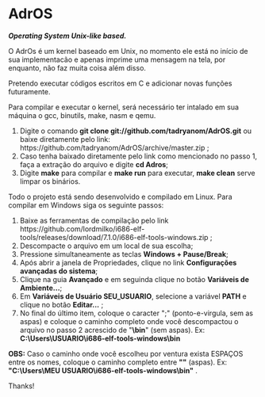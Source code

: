 # AdrOS
<i><strong>Operating System Unix-like based.</i></strong>

O AdrOs é um kernel baseado em Unix, no momento ele está no início de sua implementacão e apenas imprime uma mensagem na tela, por enquanto, não faz muita coisa além disso.

Pretendo executar códigos escritos em C e adicionar novas funções futuramente.

Para compilar e executar o kernel, será necessário ter intalado em sua máquina o gcc, binutils, make, nasm e qemu.

<ol>
<li>Digite o comando <strong>git clone git://github.com/tadryanom/AdrOS.git</strong> ou baixe diretamente pelo link: https://github.com/tadryanom/AdrOS/archive/master.zip ;</li>
<li>Caso tenha baixado diretamente pelo link como mencionado no passo 1, faça a extração do arquivo e digite <strong>cd Adros</strong>;</li>
<li>Digite <strong>make</strong> para compilar e <strong>make run</strong> para executar, <strong>make clean</strong> serve limpar os binários.</li>
</ol>

Todo o projeto está sendo desenvolvido e compilado em Linux. Para compilar em Windows siga os seguinte passos:
<ol>
  <li> Baixe as ferramentas de compilação pelo link https://github.com/lordmilko/i686-elf-tools/releases/download/7.1.0/i686-elf-tools-windows.zip ;</li>
  <li>Descompacte o arquivo em um local de sua escolha;</li>
  <li>Pressione simultaneamente as teclas <strong>Windows + Pause/Break</strong>;</li>
  <li>Após abrir a janela de Propriedades, clique no link <strong>Configurações avançadas do sistema</strong>;</li>
  <li>Clique na guia <strong>Avançado</strong> e em seguinda clique no botão <strong>Variáveis de Ambiente...</strong>;</li>
  <li>Em <strong>Variáveis de Usuário SEU_USUARIO</strong>, selecione a variável <strong>PATH</strong> e clique no botão <strong>Editar...</strong> ;</li>
  <li>No final do último item, coloque o caracter ";" (ponto-e-virgula, sem as aspas) e coloque o caminho completo onde você descompactou o arquivo no passo 2 acrescido de "<strong>\bin</strong>" (sem aspas). Ex: <strong>C:\Users\USUARIO\i686-elf-tools-windows\bin</strong></li>
  </ol>
  <strong>OBS:</strong> Caso o caminho onde você escolheu por ventura exista ESPAÇOS entre os nomes, coloque o caminho completo entre <strong>""</strong> (aspas). Ex:  <strong>"C:\Users\MEU USUARIO\i686-elf-tools-windows\bin"</strong> .

Thanks!


